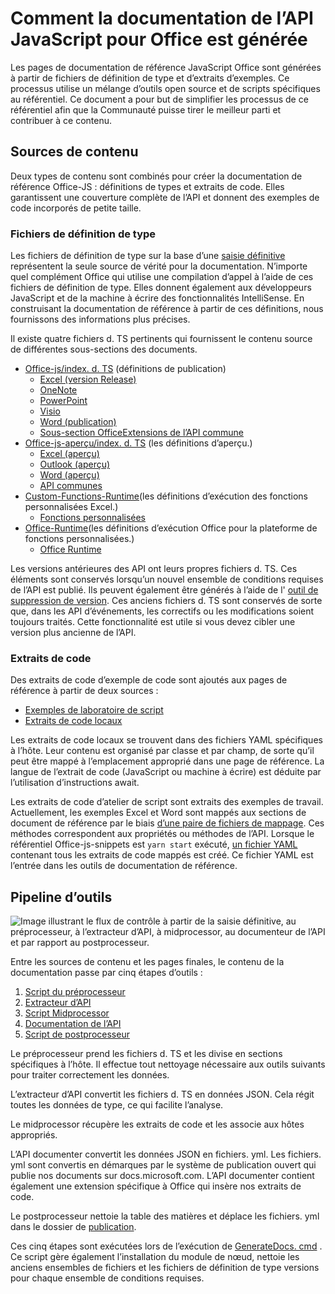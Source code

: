 # <a name="how-the-office-javascript-api-documentation-is-generated"></a>Comment la documentation de l’API JavaScript pour Office est générée

Les pages de documentation de référence JavaScript Office sont générées à partir de fichiers de définition de type et d’extraits d’exemples. Ce processus utilise un mélange d’outils open source et de scripts spécifiques au référentiel. Ce document a pour but de simplifier les processus de ce référentiel afin que la Communauté puisse tirer le meilleur parti et contribuer à ce contenu.

## <a name="content-sources"></a>Sources de contenu

Deux types de contenu sont combinés pour créer la documentation de référence Office-JS : définitions de types et extraits de code. Elles garantissent une couverture complète de l’API et donnent des exemples de code incorporés de petite taille.

### <a name="type-definition-files"></a>Fichiers de définition de type

Les fichiers de définition de type sur la base d’une [saisie définitive](https://github.com/DefinitelyTyped/DefinitelyTyped) représentent la seule source de vérité pour la documentation. N’importe quel complément Office qui utilise une compilation d’appel à l’aide de ces fichiers de définition de type. Elles donnent également aux développeurs JavaScript et de la machine à écrire des fonctionnalités IntelliSense. En construisant la documentation de référence à partir de ces définitions, nous fournissons des informations plus précises.

Il existe quatre fichiers d. TS pertinents qui fournissent le contenu source de différentes sous-sections des documents.

- [Office-js/index. d. TS](https://raw.githubusercontent.com/DefinitelyTyped/DefinitelyTyped/master/types/office-js/index.d.ts) (définitions de publication)
  - [Excel (version Release)](https://docs.microsoft.com/javascript/api/excel_release)
  - [OneNote](https://docs.microsoft.com/javascript/api/onenote)
  - [PowerPoint](https://docs.microsoft.com/javascript/api/powerpoint)
  - [Visio](https://docs.microsoft.com/javascript/api/visio)
  - [Word (publication)](https://docs.microsoft.com/javascript/api/word_release)
  - [Sous-section OfficeExtensions de l’API commune](https://docs.microsoft.com/javascript/api/office)
- [Office-js-aperçu/index. d. TS](https://raw.githubusercontent.com/DefinitelyTyped/DefinitelyTyped/master/types/office-js-preview/index.d.ts) (les définitions d’aperçu.)
  - [Excel (aperçu)](https://docs.microsoft.com/javascript/api/excel)
  - [Outlook (aperçu)](https://docs.microsoft.com/javascript/api/outlook)
  - [Word (aperçu)](https://docs.microsoft.com/javascript/api/word)
  - [API communes](https://docs.microsoft.com/javascript/api/office)
- [Custom-Functions-Runtime](https://github.com/DefinitelyTyped/DefinitelyTyped/blob/master/types/custom-functions-runtime/index.d.ts)(les définitions d’exécution des fonctions personnalisées Excel.)
  - [Fonctions personnalisées](https://docs.microsoft.com/javascript/api/custom-functions-runtime)
- [Office-Runtime](https://github.com/DefinitelyTyped/DefinitelyTyped/blob/master/types/office-runtime/index.d.ts)(les définitions d’exécution Office pour la plateforme de fonctions personnalisées.)
  - [Office Runtime](https://docs.microsoft.com/javascript/api/office-runtime)

Les versions antérieures des API ont leurs propres fichiers d. TS. Ces éléments sont conservés lorsqu’un nouvel ensemble de conditions requises de l’API est publié. Ils peuvent également être générés à l’aide de l' [outil de suppression de version](https://github.com/OfficeDev/office-js-docs-reference/blob/master/generate-docs/tools/VersionRemover.ts). Ces anciens fichiers d. TS sont conservés de sorte que, dans les API d’événements, les correctifs ou les modifications soient toujours traités. Cette fonctionnalité est utile si vous devez cibler une version plus ancienne de l’API.

### <a name="code-snippets"></a>Extraits de code

Des extraits de code d’exemple de code sont ajoutés aux pages de référence à partir de deux sources :

- [Exemples de laboratoire de script](https://github.com/OfficeDev/office-js-snippets)
- [Extraits de code locaux](https://github.com/OfficeDev/office-js-docs-reference/tree/master/docs/code-snippets)

Les extraits de code locaux se trouvent dans des fichiers YAML spécifiques à l’hôte. Leur contenu est organisé par classe et par champ, de sorte qu’il peut être mappé à l’emplacement approprié dans une page de référence. La langue de l’extrait de code (JavaScript ou machine à écrire) est déduite par l’utilisation d’instructions await.

Les extraits de code d’atelier de script sont extraits des exemples de travail. Actuellement, les exemples Excel et Word sont mappés aux sections de document de référence par le biais [d’une paire de fichiers de mappage](https://github.com/OfficeDev/office-js-snippets/tree/master/snippet-extractor-metadata). Ces méthodes correspondent aux propriétés ou méthodes de l’API. Lorsque le référentiel Office-js-snippets est `yarn start` exécuté, [un fichier YAML](https://github.com/OfficeDev/office-js-snippets/blob/master/snippet-extractor-output/snippets.yaml) contenant tous les extraits de code mappés est créé. Ce fichier YAML est l’entrée dans les outils de documentation de référence.

## <a name="tooling-pipeline"></a>Pipeline d’outils

![Image illustrant le flux de contrôle à partir de la saisie définitive, au préprocesseur, à l’extracteur d’API, à midprocessor, au documenteur de l’API et par rapport au postprocesseur.](ToolingPipeline.png)

Entre les sources de contenu et les pages finales, le contenu de la documentation passe par cinq étapes d’outils :

1. [Script du préprocesseur](https://github.com/OfficeDev/office-js-docs-reference/blob/master/generate-docs/scripts/preprocessor.ts)
1. [Extracteur d’API](https://api-extractor.com/)
1. [Script Midprocessor](https://github.com/OfficeDev/office-js-docs-reference/blob/master/generate-docs/scripts/midprocessor.ts)
1. [Documentation de l’API](https://github.com/microsoft/rushstack/blob/master/apps/api-documenter/README.md)
1. [Script de postprocesseur](https://github.com/OfficeDev/office-js-docs-reference/blob/master/generate-docs/scripts/postprocessor.ts)

Le préprocesseur prend les fichiers d. TS et les divise en sections spécifiques à l’hôte. Il effectue tout nettoyage nécessaire aux outils suivants pour traiter correctement les données.

L’extracteur d’API convertit les fichiers d. TS en données JSON. Cela régit toutes les données de type, ce qui facilite l’analyse.

Le midprocessor récupère les extraits de code et les associe aux hôtes appropriés.

L’API documenter convertit les données JSON en fichiers. yml. Les fichiers. yml sont convertis en démarques par le système de publication ouvert qui publie nos documents sur docs.microsoft.com. L’API documenter contient également une extension spécifique à Office qui insère nos extraits de code.

Le postprocesseur nettoie la table des matières et déplace les fichiers. yml dans le dossier de [publication](https://github.com/OfficeDev/office-js-docs-reference/tree/master/docs/docs-ref-autogen).

Ces cinq étapes sont exécutées lors de l’exécution de [GenerateDocs. cmd](https://github.com/OfficeDev/office-js-docs-reference/blob/master/generate-docs/GenerateDocs.cmd) . Ce script gère également l’installation du module de nœud, nettoie les anciens ensembles de fichiers et les fichiers de définition de type versions pour chaque ensemble de conditions requises.

